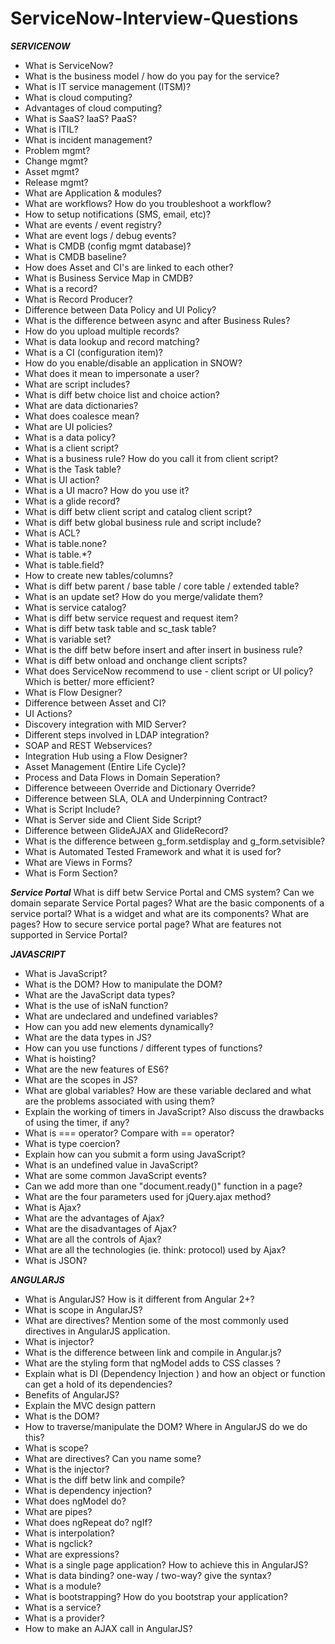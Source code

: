 # ServiceNow-Interview-Questions

***SERVICENOW***
- What is ServiceNow?
- What is the business model / how do you pay for the service?
- What is IT service management (ITSM)?
- What is cloud computing?
-  Advantages of cloud computing?
- What is SaaS? IaaS? PaaS?
- What is ITIL?
- What is incident management?
- Problem mgmt?
- Change mgmt?
- Asset mgmt?
- Release mgmt?
- What are Application & modules?
- What are workflows? How do you troubleshoot a workflow?
- How to setup notifications (SMS, email, etc)?
- What are events / event registry?
- What are event logs / debug events?
- What is CMDB (config mgmt database)?
- What is CMDB baseline?
- How does Asset and CI's are linked to each other?
- What is Business Service Map in CMDB?
- What is a record?
- What is Record Producer?
- Difference between Data Policy and UI Policy?
- What is the difference between async and after Business Rules?
- How do you upload multiple records?
- What is data lookup and record matching?
- What is a CI (configuration item)?
- How do you enable/disable an application in SNOW?
- What does it mean to impersonate a user?
- What are script includes?
- What is diff betw choice list and choice action?
- What are data dictionaries?
- What does coalesce mean?
- What are UI policies?
- What is a data policy?
- What is a client script?
- What is a business rule? How do you call it from client script?
- What is the Task table?
- What is UI action?
- What is a UI macro? How do you use it?
- What is a glide record?
- What is diff betw client script and catalog client script?
- What is diff betw global business rule and script include?
- What is ACL?
- What is table.none?
- What is table.*?
- What is table.field?
- How to create new tables/columns?
- What is diff betw parent / base table / core table / extended table?
- What is an update set? How do you merge/validate them?
- What is service catalog?
- What is diff betw service request and request item?
- What is diff betw task table and sc_task table?
- What is variable set?
- What is the diff betw before insert and after insert in business rule?
- What is diff betw onload and onchange client scripts?
- What does ServiceNow recommend to use - client script or UI policy? Which is better/ more efficient?
- What is Flow Designer?
- Difference between Asset and CI?
- UI Actions?
- Discovery integration with MID Server?
- Different steps involved in LDAP integration?
- SOAP and REST Webservices?
- Integration Hub using a Flow Designer?
- Asset Management (Entire Life Cycle)?
- Process and Data Flows in Domain Seperation?
- Difference betweeen Override and Dictionary Override?
- Difference between SLA, OLA and Underpinning Contract?
- What is Script Include?
- What is Server side and Client Side Script?
- Difference between GlideAJAX and GlideRecord?
- What is the difference between g_form.setdisplay and g_form.setvisible?
- What is Automated Tested Framework and what it is used for?
- What are Views in Forms?
- What is Form Section?


***Service Portal***
What is diff betw Service Portal and CMS system?
Can we domain separate Service Portal pages?
What are the basic components of a service portal?
What is a widget and what are its components?
What are pages?
How to secure service portal page?
What are features not supported in Service Portal?

***JAVASCRIPT***
- What is JavaScript?
- What is the DOM? How to manipulate the DOM?
- What are the JavaScript data types?
- What is the use of isNaN function?
- What are undeclared and undefined variables?
- How can you add new elements dynamically?
- What are the data types in JS?
- How can you use functions / different types of functions?
- What is hoisting?
- What are the new features of ES6?
- What are the scopes in JS?
- What are global variables? How are these variable declared and what are the problems associated with using them?
- Explain the working of timers in JavaScript? Also discuss the drawbacks of using the timer, if any?
- What is === operator? Compare with == operator?
- What is type coercion?
- Explain how can you submit a form using JavaScript?
- What is an undefined value in JavaScript?
- What are some common JavaScript events?
- Can we add more than one "document.ready()" function in a page?
- What are the four parameters used for jQuery.ajax method?
- What is Ajax?
- What are the advantages of Ajax?
- What are the disadvantages of Ajax?
- What are all the controls of Ajax?
- What are all the technologies (ie. think: protocol) used by Ajax?
- What is JSON?

***ANGULARJS***
- What is AngularJS? How is it different from Angular 2+?
- What is scope in AngularJS?
- What are directives? Mention some of the most commonly used directives in AngularJS application.
- What is injector?
- What is the difference between link and compile in Angular.js?
- What are the styling form that ngModel adds to CSS classes ?
- Explain what is DI (Dependency Injection ) and how an object or function can get a hold of its dependencies?
- Benefits of AngularJS?
- Explain the MVC design pattern
- What is the DOM?
- How to traverse/manipulate the DOM? Where in AngularJS do we do this?
- What is scope?
- What are directives? Can you name some?
- What is the injector?
- What is the diff betw link and compile?
- What is dependency injection?
- What does ngModel do?
- What are pipes?
- What does ngRepeat do? ngIf?
- What is interpolation?
- What is ngclick?
- What are expressions?
- What is a single page application? How to achieve this in AngularJS?
- What is data binding? one-way / two-way? give the syntax?
- What is a module?
- What is bootstrapping? How do you bootstrap your application?
- What is a service?
- What is a provider?
- How to make an AJAX call in AngularJS?

